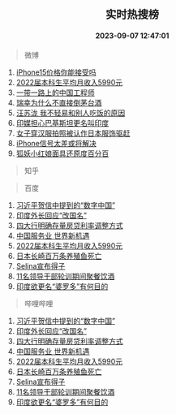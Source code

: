 <div align="center"><h2>实时热搜榜</h2><h4>2023-09-07 12:47:01</h4></div>

> 微博  

1. [iPhone15价格你能接受吗](https://s.weibo.com/weibo?q=%23iPhone15%E4%BB%B7%E6%A0%BC%E4%BD%A0%E8%83%BD%E6%8E%A5%E5%8F%97%E5%90%97%23&t=31&band_rank=1&Refer=top)<br />
2. [2022届本科生平均月收入5990元](https://s.weibo.com/weibo?q=%232022%E5%B1%8A%E6%9C%AC%E7%A7%91%E7%94%9F%E5%B9%B3%E5%9D%87%E6%9C%88%E6%94%B6%E5%85%A55990%E5%85%83%23&t=31&band_rank=2&Refer=top)<br />
3. [一带一路上的中国工程师](https://s.weibo.com/weibo?q=%23%E4%B8%80%E5%B8%A6%E4%B8%80%E8%B7%AF%E4%B8%8A%E7%9A%84%E4%B8%AD%E5%9B%BD%E5%B7%A5%E7%A8%8B%E5%B8%88%23&t=31&band_rank=3&Refer=top)<br />
4. [瑞幸为什么不直接倒茅台酒](https://s.weibo.com/weibo?q=%E7%91%9E%E5%B9%B8%E4%B8%BA%E4%BB%80%E4%B9%88%E4%B8%8D%E7%9B%B4%E6%8E%A5%E5%80%92%E8%8C%85%E5%8F%B0%E9%85%92&t=31&band_rank=4&Refer=top)<br />
5. [汪苏泷 我不轻易和别人吃饭的原因](https://s.weibo.com/weibo?q=%E6%B1%AA%E8%8B%8F%E6%B3%B7%20%E6%88%91%E4%B8%8D%E8%BD%BB%E6%98%93%E5%92%8C%E5%88%AB%E4%BA%BA%E5%90%83%E9%A5%AD%E7%9A%84%E5%8E%9F%E5%9B%A0&t=31&band_rank=5&Refer=top)<br />
6. [印媒担心巴基斯坦更名叫印度](https://s.weibo.com/weibo?q=%23%E5%8D%B0%E5%AA%92%E6%8B%85%E5%BF%83%E5%B7%B4%E5%9F%BA%E6%96%AF%E5%9D%A6%E6%9B%B4%E5%90%8D%E5%8F%AB%E5%8D%B0%E5%BA%A6%23&t=31&band_rank=6&Refer=top)<br />
7. [女子穿汉服拍照被认作日本服饰驱赶](https://s.weibo.com/weibo?q=%23%E5%A5%B3%E5%AD%90%E7%A9%BF%E6%B1%89%E6%9C%8D%E6%8B%8D%E7%85%A7%E8%A2%AB%E8%AE%A4%E4%BD%9C%E6%97%A5%E6%9C%AC%E6%9C%8D%E9%A5%B0%E9%A9%B1%E8%B5%B6%23&t=31&band_rank=7&Refer=top)<br />
8. [iPhone信号太差或将解决](https://s.weibo.com/weibo?q=%23iPhone%E4%BF%A1%E5%8F%B7%E5%A4%AA%E5%B7%AE%E6%88%96%E5%B0%86%E8%A7%A3%E5%86%B3%23&t=31&band_rank=8&Refer=top)<br />
9. [狐妖小红娘面具还原度百分百](https://s.weibo.com/weibo?q=%23%E7%8B%90%E5%A6%96%E5%B0%8F%E7%BA%A2%E5%A8%98%E9%9D%A2%E5%85%B7%E8%BF%98%E5%8E%9F%E5%BA%A6%E7%99%BE%E5%88%86%E7%99%BE%23&t=31&band_rank=9&Refer=top)<br />

> 知乎  


> 百度  

1. [习近平贺信中提到的“数字中国”](https://www.baidu.com/s?wd=%E4%B9%A0%E8%BF%91%E5%B9%B3%E8%B4%BA%E4%BF%A1%E4%B8%AD%E6%8F%90%E5%88%B0%E7%9A%84%E2%80%9C%E6%95%B0%E5%AD%97%E4%B8%AD%E5%9B%BD%E2%80%9D&sa=fyb_news&rsv_dl=fyb_news)<br />
2. [印度外长回应“改国名”](https://www.baidu.com/s?wd=%E5%8D%B0%E5%BA%A6%E5%A4%96%E9%95%BF%E5%9B%9E%E5%BA%94%E2%80%9C%E6%94%B9%E5%9B%BD%E5%90%8D%E2%80%9D&sa=fyb_news&rsv_dl=fyb_news)<br />
3. [四大行明确存量房贷利率调整方式](https://www.baidu.com/s?wd=%E5%9B%9B%E5%A4%A7%E8%A1%8C%E6%98%8E%E7%A1%AE%E5%AD%98%E9%87%8F%E6%88%BF%E8%B4%B7%E5%88%A9%E7%8E%87%E8%B0%83%E6%95%B4%E6%96%B9%E5%BC%8F&sa=fyb_news&rsv_dl=fyb_news)<br />
4. [中国服务业 世界新机遇](https://www.baidu.com/s?wd=%E4%B8%AD%E5%9B%BD%E6%9C%8D%E5%8A%A1%E4%B8%9A+%E4%B8%96%E7%95%8C%E6%96%B0%E6%9C%BA%E9%81%87&sa=fyb_news&rsv_dl=fyb_news)<br />
5. [2022届本科生平均月收入5990元](https://www.baidu.com/s?wd=2022%E5%B1%8A%E6%9C%AC%E7%A7%91%E7%94%9F%E5%B9%B3%E5%9D%87%E6%9C%88%E6%94%B6%E5%85%A55990%E5%85%83&sa=fyb_news&rsv_dl=fyb_news)<br />
6. [日本长崎百万条养殖鱼死亡](https://www.baidu.com/s?wd=%E6%97%A5%E6%9C%AC%E9%95%BF%E5%B4%8E%E7%99%BE%E4%B8%87%E6%9D%A1%E5%85%BB%E6%AE%96%E9%B1%BC%E6%AD%BB%E4%BA%A1&sa=fyb_news&rsv_dl=fyb_news)<br />
7. [Selina宣布得子](https://www.baidu.com/s?wd=Selina%E5%AE%A3%E5%B8%83%E5%BE%97%E5%AD%90&sa=fyb_news&rsv_dl=fyb_news)<br />
8. [11名领导干部轮训期间聚餐饮酒](https://www.baidu.com/s?wd=11%E5%90%8D%E9%A2%86%E5%AF%BC%E5%B9%B2%E9%83%A8%E8%BD%AE%E8%AE%AD%E6%9C%9F%E9%97%B4%E8%81%9A%E9%A4%90%E9%A5%AE%E9%85%92&sa=fyb_news&rsv_dl=fyb_news)<br />
9. [印度欲更名“婆罗多”有何目的](https://www.baidu.com/s?wd=%E5%8D%B0%E5%BA%A6%E6%AC%B2%E6%9B%B4%E5%90%8D%E2%80%9C%E5%A9%86%E7%BD%97%E5%A4%9A%E2%80%9D%E6%9C%89%E4%BD%95%E7%9B%AE%E7%9A%84&sa=fyb_news&rsv_dl=fyb_news)<br />

> 哔哩哔哩  

1. [习近平贺信中提到的“数字中国”](https://www.baidu.com/s?wd=%E4%B9%A0%E8%BF%91%E5%B9%B3%E8%B4%BA%E4%BF%A1%E4%B8%AD%E6%8F%90%E5%88%B0%E7%9A%84%E2%80%9C%E6%95%B0%E5%AD%97%E4%B8%AD%E5%9B%BD%E2%80%9D&sa=fyb_news&rsv_dl=fyb_news)<br />
2. [印度外长回应“改国名”](https://www.baidu.com/s?wd=%E5%8D%B0%E5%BA%A6%E5%A4%96%E9%95%BF%E5%9B%9E%E5%BA%94%E2%80%9C%E6%94%B9%E5%9B%BD%E5%90%8D%E2%80%9D&sa=fyb_news&rsv_dl=fyb_news)<br />
3. [四大行明确存量房贷利率调整方式](https://www.baidu.com/s?wd=%E5%9B%9B%E5%A4%A7%E8%A1%8C%E6%98%8E%E7%A1%AE%E5%AD%98%E9%87%8F%E6%88%BF%E8%B4%B7%E5%88%A9%E7%8E%87%E8%B0%83%E6%95%B4%E6%96%B9%E5%BC%8F&sa=fyb_news&rsv_dl=fyb_news)<br />
4. [中国服务业 世界新机遇](https://www.baidu.com/s?wd=%E4%B8%AD%E5%9B%BD%E6%9C%8D%E5%8A%A1%E4%B8%9A+%E4%B8%96%E7%95%8C%E6%96%B0%E6%9C%BA%E9%81%87&sa=fyb_news&rsv_dl=fyb_news)<br />
5. [2022届本科生平均月收入5990元](https://www.baidu.com/s?wd=2022%E5%B1%8A%E6%9C%AC%E7%A7%91%E7%94%9F%E5%B9%B3%E5%9D%87%E6%9C%88%E6%94%B6%E5%85%A55990%E5%85%83&sa=fyb_news&rsv_dl=fyb_news)<br />
6. [日本长崎百万条养殖鱼死亡](https://www.baidu.com/s?wd=%E6%97%A5%E6%9C%AC%E9%95%BF%E5%B4%8E%E7%99%BE%E4%B8%87%E6%9D%A1%E5%85%BB%E6%AE%96%E9%B1%BC%E6%AD%BB%E4%BA%A1&sa=fyb_news&rsv_dl=fyb_news)<br />
7. [Selina宣布得子](https://www.baidu.com/s?wd=Selina%E5%AE%A3%E5%B8%83%E5%BE%97%E5%AD%90&sa=fyb_news&rsv_dl=fyb_news)<br />
8. [11名领导干部轮训期间聚餐饮酒](https://www.baidu.com/s?wd=11%E5%90%8D%E9%A2%86%E5%AF%BC%E5%B9%B2%E9%83%A8%E8%BD%AE%E8%AE%AD%E6%9C%9F%E9%97%B4%E8%81%9A%E9%A4%90%E9%A5%AE%E9%85%92&sa=fyb_news&rsv_dl=fyb_news)<br />
9. [印度欲更名“婆罗多”有何目的](https://www.baidu.com/s?wd=%E5%8D%B0%E5%BA%A6%E6%AC%B2%E6%9B%B4%E5%90%8D%E2%80%9C%E5%A9%86%E7%BD%97%E5%A4%9A%E2%80%9D%E6%9C%89%E4%BD%95%E7%9B%AE%E7%9A%84&sa=fyb_news&rsv_dl=fyb_news)<br />
